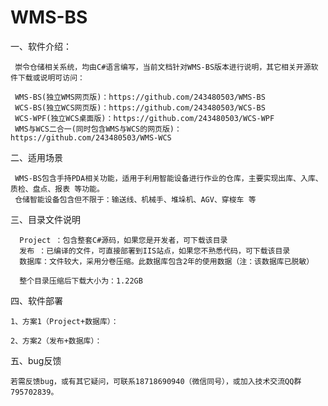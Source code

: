 # WMS-BS

 一、软件介绍：
 
     崇令仓储相关系统，均由C#语言编写，当前文档针对WMS-BS版本进行说明，其它相关开源软件下载或说明可访问：
     
     WMS-BS(独立WMS网页版)：https://github.com/243480503/WMS-BS
     WCS-BS(独立WCS网页版)：https://github.com/243480503/WCS-BS
     WCS-WPF(独立WCS桌面版)：https://github.com/243480503/WCS-WPF
     WMS与WCS二合一(同时包含WMS与WCS的网页版)：https://github.com/243480503/WMS-WCS
     
 二、适用场景
     
     WMS-BS包含手持PDA相关功能，适用于利用智能设备进行作业的仓库，主要实现出库、入库、质检、盘点、报表 等功能。
     仓储智能设备包含但不限于：输送线、机械手、堆垛机、AGV、穿梭车 等
 
 三、目录文件说明
    
      Project ：包含整套C#源码，如果您是开发者，可下载该目录
      发布 ：已编译的文件，可直接部署到IIS站点，如果您不熟悉代码，可下载该目录    
      数据库：文件较大，采用分卷压缩。此数据库包含2年的使用数据（注：该数据库已脱敏）

      整个目录压缩后下载大小为：1.22GB      
      
 四、软件部署
   
    1、方案1（Project+数据库）：
    
    2、方案2（发布+数据库）：

 五、bug反馈
 
    若需反馈bug，或有其它疑问，可联系18718690940（微信同号），或加入技术交流QQ群795702839。

    
